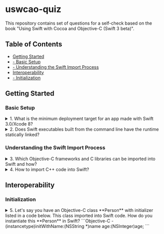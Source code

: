 # uswcao-quiz
This repository contains set of questions for a self-check based on the book "Using Swift with Cocoa and Objective-C (Swift 3 beta)".

## Table of Contents
* [Getting Started](../master/README.md#getting-started)
* [- Basic Setup](../master/README.md#basic-setup)
* [- Understanding the Swift Import Process](../master/README.md#simple-values)
* [Interoperability](../master/README.md#interoperability)
* [- Initialization](../master/README.md#initialization)

## Getting Started

### Basic Setup

<details> 
  <summary>1. What is the minimum deployment target for an app made with Swift 3.0/Xcode 8?</summary>
  
  iOS 7 or OS X 10.9. Setting an earlier deployment target results in a build failure.
</details>

<details> 
  <summary>2. Does Swift executables built from the command line have the runtime statically linked?</summary>
  
  No, if you plan to ship a Swift executable built from the command line, you'll need to ship the Swift dynamic libraries as well.
</details>

### Understanding the Swift Import Process

<details> 
  <summary>3. Which Objective-C frameworks and C libraries can be imported into Swift and how?</summary>
  
  Any framework or library that supports _modules_ can be imported. This includes all of the Objective-C system frameworks. It can be imported simply by adding import statement to top of the file:
```Swift
import Foundation
```
</details>

<details> 
  <summary>4. How to import C++ code into Swift?</summary>
  
  It isn't possible to import C++ code directly into Swift. Instead you need to create an Objective-C or C wrapper for C++ code.
</details>

## Interoperability

### Initialization

<details> 
  <summary>5. Let's say you have an Objective-C class **Person** with initializer listed in a code below. This class imported into Swift code. How do you instantiate this **Person** in Swift?
```Objective-C
- (instancetype)initWithName:(NSString *)name age:(NSInteger)age;
```
  </summary>
  
```Swift
let bob: Person = Person(name: "Bob Novado", age: 40)
```
</details>

